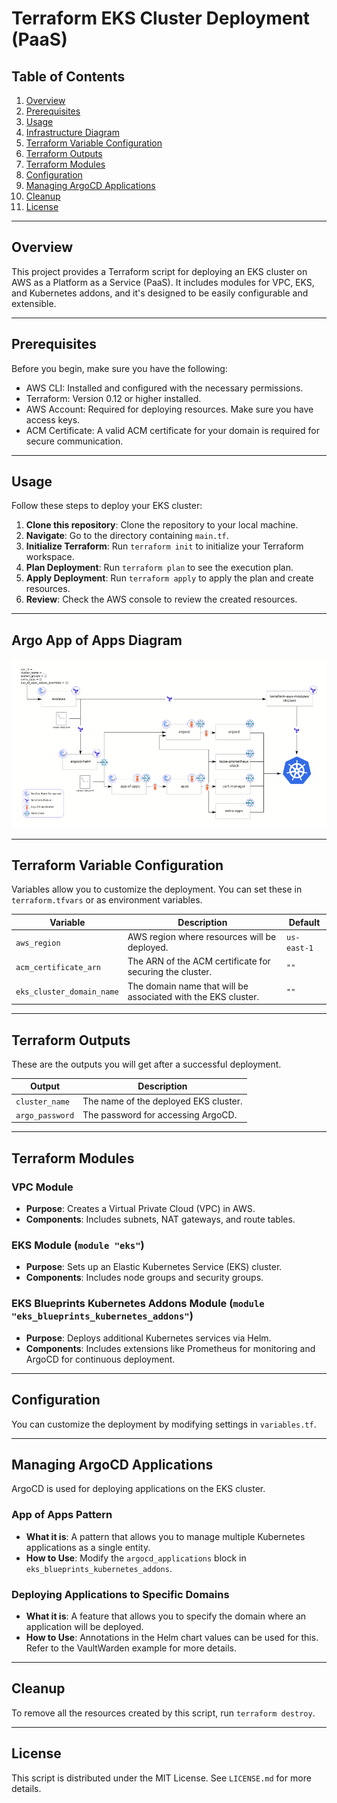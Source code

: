 # Terraform EKS Cluster Deployment (PaaS)

## Table of Contents
1. [Overview](#overview)
2. [Prerequisites](#prerequisites)
3. [Usage](#usage)
4. [Infrastructure Diagram](#infrastructure-diagram)
5. [Terraform Variable Configuration](#terraform-variable-configuration)
6. [Terraform Outputs](#terraform-outputs)
7. [Terraform Modules](#terraform-modules)
8. [Configuration](#configuration)
9. [Managing ArgoCD Applications](#managing-argocd-applications)
10. [Cleanup](#cleanup)
11. [License](#license)

---

## Overview
This project provides a Terraform script for deploying an EKS cluster on AWS as a Platform as a Service (PaaS). It includes modules for VPC, EKS, and Kubernetes addons, and it's designed to be easily configurable and extensible.

---

## Prerequisites
Before you begin, make sure you have the following:
- AWS CLI: Installed and configured with the necessary permissions.
- Terraform: Version 0.12 or higher installed.
- AWS Account: Required for deploying resources. Make sure you have access keys.
- ACM Certificate: A valid ACM certificate for your domain is required for secure communication.

---

## Usage
Follow these steps to deploy your EKS cluster:
1. **Clone this repository**: Clone the repository to your local machine.
2. **Navigate**: Go to the directory containing `main.tf`.
3. **Initialize Terraform**: Run `terraform init` to initialize your Terraform workspace.
4. **Plan Deployment**: Run `terraform plan` to see the execution plan.
5. **Apply Deployment**: Run `terraform apply` to apply the plan and create resources.
6. **Review**: Check the AWS console to review the created resources.

---

## Argo App of Apps Diagram
![App of Apps](./paas_diagram.png)

---

## Terraform Variable Configuration
Variables allow you to customize the deployment. You can set these in `terraform.tfvars` or as environment variables.

| Variable                | Description                    | Default  |
| ----------------------- | ------------------------------ | -------- |
| `aws_region`            | AWS region where resources will be deployed. | `us-east-1` |
| `acm_certificate_arn`   | The ARN of the ACM certificate for securing the cluster. | `""`     |
| `eks_cluster_domain_name`| The domain name that will be associated with the EKS cluster. | `""`     |

---

## Terraform Outputs
These are the outputs you will get after a successful deployment.

| Output         | Description       |
| -------------- | ----------------- |
| `cluster_name` | The name of the deployed EKS cluster.  |
| `argo_password`| The password for accessing ArgoCD.    |

---

## Terraform Modules

### VPC Module
- **Purpose**: Creates a Virtual Private Cloud (VPC) in AWS.
- **Components**: Includes subnets, NAT gateways, and route tables.

### EKS Module (`module "eks"`)
- **Purpose**: Sets up an Elastic Kubernetes Service (EKS) cluster.
- **Components**: Includes node groups and security groups.

### EKS Blueprints Kubernetes Addons Module (`module "eks_blueprints_kubernetes_addons"`)
- **Purpose**: Deploys additional Kubernetes services via Helm.
- **Components**: Includes extensions like Prometheus for monitoring and ArgoCD for continuous deployment.

---

## Configuration
You can customize the deployment by modifying settings in `variables.tf`.

---

## Managing ArgoCD Applications
ArgoCD is used for deploying applications on the EKS cluster.

### App of Apps Pattern
- **What it is**: A pattern that allows you to manage multiple Kubernetes applications as a single entity.
- **How to Use**: Modify the `argocd_applications` block in `eks_blueprints_kubernetes_addons`.

### Deploying Applications to Specific Domains
- **What it is**: A feature that allows you to specify the domain where an application will be deployed.
- **How to Use**: Annotations in the Helm chart values can be used for this. Refer to the VaultWarden example for more details.

---

## Cleanup
To remove all the resources created by this script, run `terraform destroy`.

---

## License
This script is distributed under the MIT License. See `LICENSE.md` for more details.
